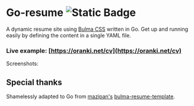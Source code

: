 # Go-resume ![Static Badge](https://img.shields.io/badge/WIP-yellow)

A dynamic resume site using [Bulma CSS](https://github.com/jgthms/bulma) written in Go.
Get up and running easily by defining the content in a single YAML file.

### Live example: [https://oranki.net/cv](https://oranki.net/cv)

Screenshots:



## Special thanks
Shamelessly adapted to Go from [mazipan's](https://github.com/mazipan) [bulma-resume-template](https://github.com/mazipan/bulma-resume-template).